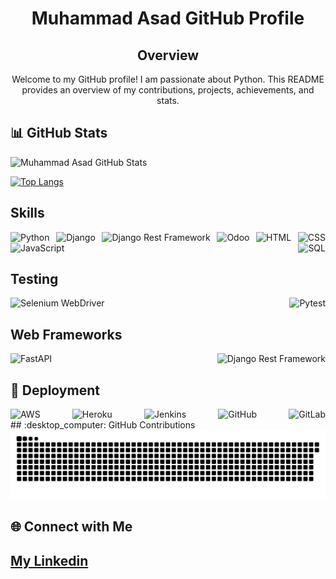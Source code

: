 
<div style= "text-align: center;">
<h1>Muhammad Asad GitHub Profile</h1>
</div>

<div style="text-align: center;">
  <h2>Overview</h2>
  <p>Welcome to my GitHub profile! I am passionate about Python. This README provides an overview of my contributions, projects, achievements, and stats.</p>
</div>

## 📊 GitHub Stats

![Muhammad Asad GitHub Stats](https://github-readme-stats.vercel.app/api/?username=asadmughal786&show_icons=true&theme=dark)

[![Top Langs](https://github-readme-stats.vercel.app/api/top-langs/?username=asadmughal786&layout=compact&theme=dark)](https://github.com/asadmughal786)


## Skills

<!-- Add style to horizontally display badges -->
<div style="display: flex; justify-content: space-between; align-items: center; flex-wrap: wrap;">

  <!-- Badges -->
  <img src="https://img.shields.io/badge/Python-Description-informational?logo=python" alt="Python" />
  <img src="https://img.shields.io/badge/Django-Summary-informational?logo=django" alt="Django" />
  <img src="https://img.shields.io/badge/Django%20Rest%20Framework-Overview-informational?logo=drf" alt="Django Rest Framework" />
  <img src="https://img.shields.io/badge/Odoo-Description-informational?logo=odoo" alt="Odoo" />
  <img src="https://img.shields.io/badge/HTML-Overview-informational?logo=html5" alt="HTML" />
  <img src="https://img.shields.io/badge/CSS-Overview-informational?logo=css3" alt="CSS" />
  <img src="https://img.shields.io/badge/JavaScript-Overview-informational?logo=javascript" alt="JavaScript" />
  <img src="https://img.shields.io/badge/SQL-Overview-informational?logo=sql" alt="SQL" />
  

</div>

## Testing

<!-- Add style to horizontally display badges -->
<div style="display: flex; justify-content: space-between; align-items: center; flex-wrap: wrap;">

  <!-- Badges -->
  <img src="https://img.shields.io/badge/Selenium%20WebDriver-Description-informational?logo=selenium" alt="Selenium WebDriver" />
  <img src="https://img.shields.io/badge/Pytest-Description-informational?logo=pytest" alt="Pytest" />

</div>

## Web Frameworks

<!-- Add style to horizontally display badges -->
<div style="display: flex; justify-content: space-between; align-items: center; flex-wrap: wrap;">

  <!-- Badges -->
  <img src="https://img.shields.io/badge/FastAPI-Description-informational?logo=fastapi" alt="FastAPI" />
  <img src="https://img.shields.io/badge/Django%20Rest%20Framework-Description-informational?logo=drf" alt="Django Rest Framework" />

</div>

## 🚀 Deployment

<!-- Add style to horizontally display badges -->
<div style="display: flex; justify-content: space-between; align-items: center; flex-wrap: wrap;">

  <!-- Badges -->
  <img src="https://img.shields.io/badge/AWS-Deployed-informational?logo=amazon-aws" alt="AWS" />
  <img src="https://img.shields.io/badge/Heroku-Deployed-informational?logo=heroku" alt="Heroku" />
  <img src="https://img.shields.io/badge/Jenkins-Deployed-informational?logo=jenkins" alt="Jenkins" />
  <img src="https://img.shields.io/badge/GitHub-Deployed-informational?logo=github" alt="GitHub" />
  <img src="https://img.shields.io/badge/GitLab-Deployed-informational?logo=gitlab" alt="GitLab" />

</div>
## :desktop_computer: GitHub Contributions
<br clear="both">
<img src="https://raw.githubusercontent.com/ABRJrocks/ABRJrocks/output/snake.svg" alt="Snake animation" />

## 🌐 Connect with Me

## [My Linkedin](https://www.linkedin.com/in/muhammad-asad-python-developer?utm_source=share&utm_campaign=share_via&utm_content=profile&utm_medium=android_app)
